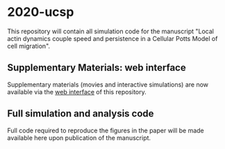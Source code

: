 # 2020-ucsp
This repository will contain all simulation code for the manuscript "Local actin dynamics couple speed and persistence in a Cellular Potts Model of cell migration".

## Supplementary Materials: web interface
Supplementary materials (movies and interactive simulations) are now available via the [web interface](https://ingewortel.github.io/2020-ucsp/) of this repository.

## Full simulation and analysis code
Full code required to reproduce the figures in the paper will be made available here upon publication of the manuscript.

